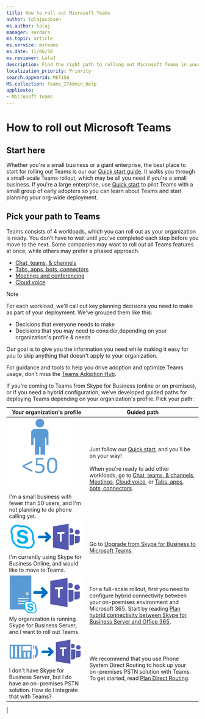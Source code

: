 ```yaml
---
title: How to roll out Microsoft Teams
author: lolajacobsen
ms.author: lolaj
manager: serdars
ms.topic: article
ms.service: msteams
ms.date: 11/06/18
ms.reviewer: LolaJ
description: Find the right path to rolling out Microsoft Teams in your organization. 
localization_priority: Priority
search.appverid: MET150
MS.collection: Teams_ITAdmin_Help
appliesto: 
- Microsoft Teams
---
```


# How to roll out Microsoft Teams

## Start here
Whether you're a small business or a giant enterprise, the best place to start for rolling out Teams is our our [Quick start guide](get-started-with-teams-quick-start.md). It walks you through a small-scale Teams rollout, which may be all you need if you're a small business. If you're a large enterprise, use [Quick start](get-started-with-teams-quick-start.md) to pilot Teams with a small group of early adopters so you can learn about Teams and start planning your org-wide deployment. 

## Pick your path to Teams


Teams consists of 4 workloads, which you can roll out as your organization is ready. You don’t have to wait until you've completed each step before you move to the next. Some companies may want to roll out all Teams features at once, while others may prefer a phased approach. 
- [Chat, teams, & channels](deploy-chat-teams-channels-microsoft-teams-landing-page.md)
- [Tabs, apps, bots, connectors](deploy-apps-microsoft-teams-landing-page.md)
- [Meetings and conferencing](deploy-meetings-microsoft-teams-landing-page.md)
- [Cloud voice](cloud-voice-landing-page.md)

> [!NOTE]
> For each workload, we'll call out key planning decisions you need to make as part of your deployment. We've grouped them like this:
> 
> - Decisions that everyone needs to make
> - Decisions that you may need to consider,depending on your organization's profile & needs
> 
> Our goal is to give you the information you need while making it easy for you to skip anything that doesn't apply to your organization.


For guidance and tools to help you drive adoption and optimize Teams usage, don't miss the [Teams Adoption Hub](adopt-microsoft-teams-landing-page.md).

If you're coming to Teams from Skype for Business (online or on premises), or if you need a hybrid configuration, we've developed guided paths for deploying Teams depending on your organization's profile. Pick your path:


|Your organization's profile|Guided path  |
|---------|---------|
|![SMB](media/deploy-teams-landing-page-SMB.png)<BR>I'm a small business with fewer than 50 users, and I'm not planning to do phone calling yet. |Just follow our [Quick start](get-started-with-teams-quick-start.md), and you'll be on your way!<BR> <BR>When you're ready to add other workloads, go to [Chat, teams, & channels](deploy-chat-teams-channels-microsoft-teams-landing-page.md), [Meetings](deploy-meetings-microsoft-teams-landing-page.md), [Cloud voice](cloud-voice-landing-page.md), or [Tabs, apps, bots, connectors](deploy-apps-microsoft-teams-landing-page.md).  |
|![journey](media/deploy-teams-landing-page-journey.png)<BR>I'm currently using Skype for Business Online, and would like to move to Teams. |Go to [Upgrade from Skype for Business to Microsoft Teams](Journey-SkypeforBusiness-Teams.md).        |
|![server](media/deploy-teams-landing-page-onprem-to-teams.png)<BR>My organization is running Skype for Business Server, and I want to roll out Teams. |For a full-scale rollout, first you need to configure hybrid connectivity between your on-premises environment and Microsoft 365. Start by reading [Plan hybrid connectivity between Skype for Business Server and Office 365](https://docs.microsoft.com/en-us/skypeforbusiness/hybrid/plan-hybrid-connectivity).     |
|![pstn to teams](media/deploy-teams-landing-page-pstn-to-teams.png)<BR>I don't have Skype for Business Server, but I do have an on-premises PSTN solution. How do I integrate that with Teams?|We recommend that you use Phone System Direct Routing to hook up your on-premises PSTN solution with Teams. To get started, read [Plan Direct Routing](direct-routing-plan.md).|
|


